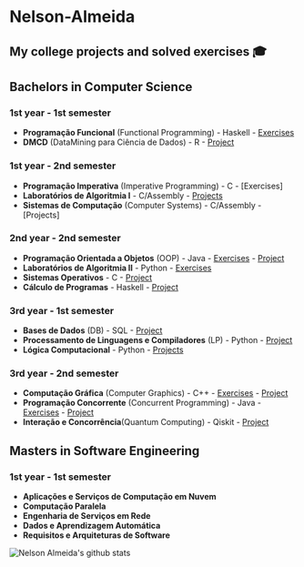 # Nelson-Almeida 

## My college projects and solved exercises 🎓 

## Bachelors in Computer Science ##

### 1st year - 1st semester 
- **Programação Funcional** (Functional Programming) - Haskell - [Exercises](https://github.com/NelsonAlmeida-18/UniversidadePF) 
- **DMCD** (DataMining para Ciência de Dados) - R - [Project](https://github.com/NelsonAlmeida-18/DMCD)

### 1st year - 2nd semester 
- **Programação Imperativa** (Imperative Programming) - C - [Exercises]
- **Laboratórios de Algoritmia I** - C/Assembly - [Projects](https://github.com/NelsonAlmeida-18/CC-PL-3-G-08)
- **Sistemas de Computação** (Computer Systems) - C/Assembly - [Projects] 

### 2nd year - 2nd semester 
- **Programação Orientada a Objetos** (OOP) - Java - [Exercises](https://github.com/NelsonAlmeida-18/POO) - [Project](https://github.com/NelsonAlmeida-18/POO-Pratico)
- **Laboratórios de Algoritmia II** - Python - [Exercises](https://github.com/NelsonAlmeida-18/LA2)
- **Sistemas Operativos** - C - [Project](https://github.com/NelsonAlmeida-18/SO-Pr-tico)
- **Cálculo de Programas** - Haskell - [Project](https://github.com/NelsonAlmeida-18/CP-Trabalho-Pr-tico)

### 3rd year - 1st semester 
- **Bases de Dados** (DB) - SQL - [Project](https://github.com/NelsonAlmeida-18/BD-CaumPetClinic)
- **Processamento de Linguagens e Compiladores** (LP) - Python - [Project](https://github.com/NelsonAlmeida-18/PLC-TP)
- **Lógica Computacional** - Python - [Projects](https://github.com/NelsonAlmeida-18/LC-TP)

### 3rd year - 2nd semester 
- **Computação Gráfica** (Computer Graphics) - C++ - [Exercises](https://github.com/NelsonAlmeida-18/CG) - [Project](https://github.com/NelsonAlmeida-18/CG-TP)
- **Programação Concorrente** (Concurrent Programming) - Java - [Exercises](https://github.com/NelsonAlmeida-18/PC) - [Project](https://github.com/NelsonAlmeida-18/PC-TP)
- **Interação e Concorrência**(Quantum Computing) - Qiskit - [Project](https://github.com/NelsonAlmeida-18/IC-TP)

## Masters in Software Engineering ##

### 1st year - 1st semester ###
- **Aplicações e Serviços de Computação em Nuvem** 
- **Computação Paralela**
- **Engenharia de Serviços em Rede**
- **Dados e Aprendizagem Automática**
- **Requisitos e Arquiteturas de Software**

![Nelson Almeida's github stats](https://github-readme-stats.vercel.app/api?username=NelsonAlmeida-18&show_icons=true&theme=dark)

